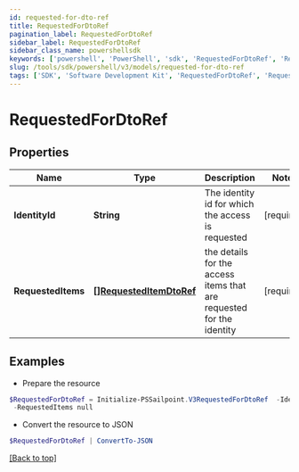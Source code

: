 ```yaml
---
id: requested-for-dto-ref
title: RequestedForDtoRef
pagination_label: RequestedForDtoRef
sidebar_label: RequestedForDtoRef
sidebar_class_name: powershellsdk
keywords: ['powershell', 'PowerShell', 'sdk', 'RequestedForDtoRef', 'RequestedForDtoRef'] 
slug: /tools/sdk/powershell/v3/models/requested-for-dto-ref
tags: ['SDK', 'Software Development Kit', 'RequestedForDtoRef', 'RequestedForDtoRef']
---
```



# RequestedForDtoRef

## Properties

Name | Type | Description | Notes
------------ | ------------- | ------------- | -------------
**IdentityId** | **String** | The identity id for which the access is requested | [required]
**RequestedItems** | [**[]RequestedItemDtoRef**](requested-item-dto-ref) | the details for the access items that are requested for the identity | [required]

## Examples

- Prepare the resource
```powershell
$RequestedForDtoRef = Initialize-PSSailpoint.V3RequestedForDtoRef  -IdentityId cb89bc2f1ee6445fbea12224c526ba3a `
 -RequestedItems null
```

- Convert the resource to JSON
```powershell
$RequestedForDtoRef | ConvertTo-JSON
```


[[Back to top]](#) 

